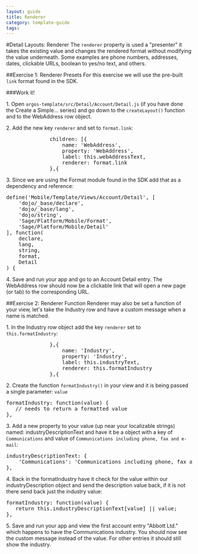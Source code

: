 ---
layout: guide
title: Renderer
category: template-guide
tags: 
---
#Detail Layouts: Renderer
The `renderer` property is used a "presenter" it takes the existing value and changes the rendered format without modifying the value underneath. Some examples are phone numbers, addresses, dates, clickable URLs, boolean to yes/no text, and others. 


##Exercise 1: Renderer Presets
For this exercise we will use the pre-built `link` format found in the SDK.

###Work it!

1\. Open `argos-template/src/Detail/Account/Detail.js` (if you have done the Create a Simple... series) and go down to the `createLayout()` function and to the WebAddress row object.

2\. Add the new key `renderer` and set to `format.link`:

<pre class="brush: js">
              children: [{
                  name: 'WebAddress',
                  property: 'WebAddress',
                  label: this.webAddressText,
                  renderer: format.link
              },{
</pre>

3\. Since we are using the Format module found in the SDK add that as a dependency and reference:

<pre class="brush: js">
define('Mobile/Template/Views/Account/Detail', [
    'dojo/_base/declare',
    'dojo/_base/lang',
    'dojo/string',
    'Sage/Platform/Mobile/Format',
    'Sage/Platform/Mobile/Detail'
], function(
    declare,
    lang,
    string,
    format,
    Detail
) {
</pre>

4\. Save and run your app and go to an Account Detail entry. The WebAddress row should now be a clickable link that will open a new page (or tab) to the corresponding URL.


##Exercise 2: Renderer Function
Renderer may also be set a function of your view, let's take the Industry row and have a custom message when a name is matched. 

1\. In the Industry row object add the key `renderer` set to `this.formatIndustry`:

<pre class="brush: js">
              },{
                  name: 'Industry',
                  property: 'Industry',
                  label: this.industryText,
                  renderer: this.formatIndustry
              },{
</pre>

2\. Create the function `formatIndustry()` in your view and it is being passed a single parameter: `value`

<pre class="brush: js">
formatIndustry: function(value) {
   // needs to return a formatted value
},
</pre>

3\. Add a new property to your value (up near your localizable strings) named: industryDescriptionText and have it be a object with a key of `Communications` and value of `Communications including phone, fax and e-mail`:

<pre class="brush: js">
industryDescriptionText: {
    'Communications': 'Communications including phone, fax and e-mail'
},
</pre>

4\. Back in the formatIndustry have it check for the value within our industryDescription object and send the description value back, if it is not there send back just the industry value:

<pre class="brush: js">
formatIndustry: function(value) {
   return this.industryDescriptionText[value] || value;
},
</pre>

5\. Save and run your app and view the first account entry "Abbott Ltd." which happens to have the Communications industry. You should now see the custom message instead of the value. For other entries it should still show the industry.
